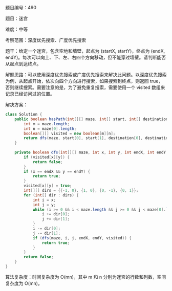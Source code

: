 题目编号：490

题目：迷宫

难度：中等

考察范围：深度优先搜索、广度优先搜索

题干：给定一个迷宫，包含空地和墙壁，起点为 (startX, startY)，终点为 (endX, endY)。每次可以向上、下、左、右四个方向移动，但不能穿过墙壁。请判断能否从起点到达终点。

解题思路：可以使用深度优先搜索或广度优先搜索来解决此问题。以深度优先搜索为例，从起点开始，依次向四个方向进行搜索，如果搜索到终点，则返回 true，否则继续搜索。需要注意的是，为了避免重复搜索，需要使用一个 visited 数组来记录已经访问过的位置。

解决方案：

```java
class Solution {
    public boolean hasPath(int[][] maze, int[] start, int[] destination) {
        int m = maze.length;
        int n = maze[0].length;
        boolean[][] visited = new boolean[m][n];
        return dfs(maze, start[0], start[1], destination[0], destination[1], visited);
    }
    
    private boolean dfs(int[][] maze, int x, int y, int endX, int endY, boolean[][] visited) {
        if (visited[x][y]) {
            return false;
        }
        if (x == endX && y == endY) {
            return true;
        }
        visited[x][y] = true;
        int[][] dirs = {{-1, 0}, {1, 0}, {0, -1}, {0, 1}};
        for (int[] dir : dirs) {
            int i = x;
            int j = y;
            while (i >= 0 && i < maze.length && j >= 0 && j < maze[0].length && maze[i][j] == 0) {
                i += dir[0];
                j += dir[1];
            }
            i -= dir[0];
            j -= dir[1];
            if (dfs(maze, i, j, endX, endY, visited)) {
                return true;
            }
        }
        return false;
    }
}
```

算法复杂度：时间复杂度为 O(mn)，其中 m 和 n 分别为迷宫的行数和列数，空间复杂度为 O(mn)。